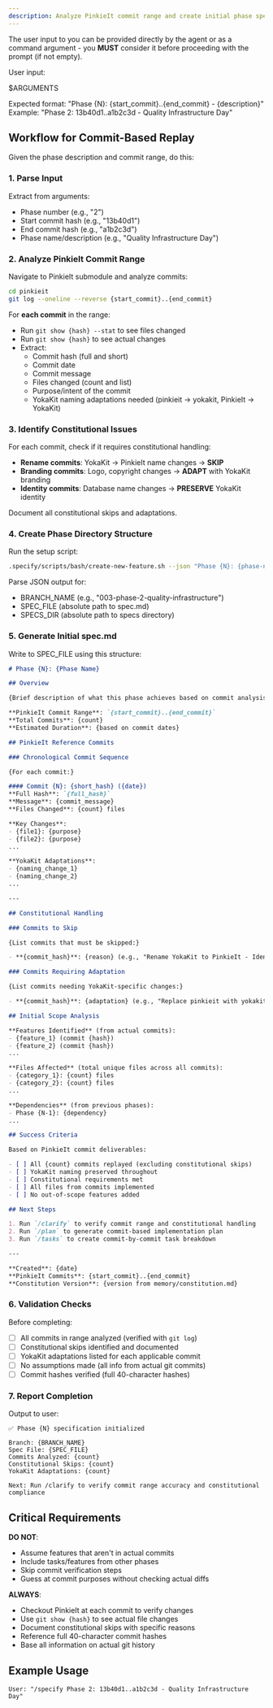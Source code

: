 ```yaml
---
description: Analyze PinkieIt commit range and create initial phase specification for replay
---
```


The user input to you can be provided directly by the agent or as a command argument - you **MUST** consider it before proceeding with the prompt (if not empty).

User input:

$ARGUMENTS

Expected format: "Phase {N}: {start_commit}..{end_commit} - {description}"
Example: "Phase 2: 13b40d1..a1b2c3d - Quality Infrastructure Day"

## Workflow for Commit-Based Replay

Given the phase description and commit range, do this:

### 1. Parse Input

Extract from arguments:
- Phase number (e.g., "2")
- Start commit hash (e.g., "13b40d1")
- End commit hash (e.g., "a1b2c3d")
- Phase name/description (e.g., "Quality Infrastructure Day")

### 2. Analyze PinkieIt Commit Range

Navigate to PinkieIt submodule and analyze commits:

```bash
cd pinkieit
git log --oneline --reverse {start_commit}..{end_commit}
```

For **each commit** in the range:
- Run `git show {hash} --stat` to see files changed
- Run `git show {hash}` to see actual changes
- Extract:
  - Commit hash (full and short)
  - Commit date
  - Commit message
  - Files changed (count and list)
  - Purpose/intent of the commit
  - YokaKit naming adaptations needed (pinkieit → yokakit, PinkieIt → YokaKit)

### 3. Identify Constitutional Issues

For each commit, check if it requires constitutional handling:
- **Rename commits**: YokaKit → PinkieIt name changes → **SKIP**
- **Branding commits**: Logo, copyright changes → **ADAPT** with YokaKit branding
- **Identity commits**: Database name changes → **PRESERVE** YokaKit identity

Document all constitutional skips and adaptations.

### 4. Create Phase Directory Structure

Run the setup script:
```bash
.specify/scripts/bash/create-new-feature.sh --json "Phase {N}: {phase-name}"
```

Parse JSON output for:
- BRANCH_NAME (e.g., "003-phase-2-quality-infrastructure")
- SPEC_FILE (absolute path to spec.md)
- SPECS_DIR (absolute path to specs directory)

### 5. Generate Initial spec.md

Write to SPEC_FILE using this structure:

```markdown
# Phase {N}: {Phase Name}

## Overview

{Brief description of what this phase achieves based on commit analysis}

**PinkieIt Commit Range**: `{start_commit}..{end_commit}`
**Total Commits**: {count}
**Estimated Duration**: {based on commit dates}

## PinkieIt Reference Commits

### Chronological Commit Sequence

{For each commit:}

#### Commit {N}: {short_hash} ({date})
**Full Hash**: `{full_hash}`
**Message**: {commit_message}
**Files Changed**: {count} files

**Key Changes**:
- {file1}: {purpose}
- {file2}: {purpose}
...

**YokaKit Adaptations**:
- {naming_change_1}
- {naming_change_2}
...

---

## Constitutional Handling

### Commits to Skip

{List commits that must be skipped:}

- **{commit_hash}**: {reason} (e.g., "Rename YokaKit to PinkieIt - Identity Preservation")

### Commits Requiring Adaptation

{List commits needing YokaKit-specific changes:}

- **{commit_hash}**: {adaptation} (e.g., "Replace pinkieit with yokakit in all configs")

## Initial Scope Analysis

**Features Identified** (from actual commits):
- {feature_1} (commit {hash})
- {feature_2} (commit {hash})
...

**Files Affected** (total unique files across all commits):
- {category_1}: {count} files
- {category_2}: {count} files
...

**Dependencies** (from previous phases):
- Phase {N-1}: {dependency}
...

## Success Criteria

Based on PinkieIt commit deliverables:

- [ ] All {count} commits replayed (excluding constitutional skips)
- [ ] YokaKit naming preserved throughout
- [ ] Constitutional requirements met
- [ ] All files from commits implemented
- [ ] No out-of-scope features added

## Next Steps

1. Run `/clarify` to verify commit range and constitutional handling
2. Run `/plan` to generate commit-based implementation plan
3. Run `/tasks` to create commit-by-commit task breakdown

---

**Created**: {date}
**PinkieIt Commits**: {start_commit}..{end_commit}
**Constitution Version**: {version from memory/constitution.md}
```

### 6. Validation Checks

Before completing:
- [ ] All commits in range analyzed (verified with `git log`)
- [ ] Constitutional skips identified and documented
- [ ] YokaKit adaptations listed for each applicable commit
- [ ] No assumptions made (all info from actual git commits)
- [ ] Commit hashes verified (full 40-character hashes)

### 7. Report Completion

Output to user:
```
✅ Phase {N} specification initialized

Branch: {BRANCH_NAME}
Spec File: {SPEC_FILE}
Commits Analyzed: {count}
Constitutional Skips: {count}
YokaKit Adaptations: {count}

Next: Run /clarify to verify commit range accuracy and constitutional compliance
```

## Critical Requirements

**DO NOT**:
- Assume features that aren't in actual commits
- Include tasks/features from other phases
- Skip commit verification steps
- Guess at commit purposes without checking actual diffs

**ALWAYS**:
- Checkout PinkieIt at each commit to verify changes
- Use `git show {hash}` to see actual file changes
- Document constitutional skips with specific reasons
- Reference full 40-character commit hashes
- Base all information on actual git history

## Example Usage

```
User: "/specify Phase 2: 13b40d1..a1b2c3d - Quality Infrastructure Day"